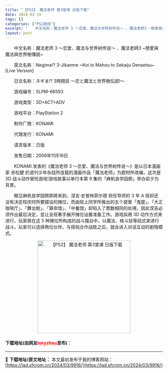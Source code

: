 ```yaml
---
title: "【PS2】 魔法老师 第3堂课 日版下载"
date: 2024-03-19
tags: []
categories: ["PS2游戏"]
excerpt: "　　中文名称：魔法老师 3 ～恋爱、魔法与世界树传说～ 、魔法老師3 ~戀愛與魔法與世界樹傳說~ 　　英文名称：Negima!? 3-Jikanme ~Koi to Mahou to Sekaiju Densetsu~ [Live Version] 　　日文名称：ネギま!? 3時間目 ～恋と魔法と世&hellip;"
layout: post
---
```


 <p>　　中文名称：魔法老师 3 ～恋爱、魔法与世界树传说～ 、魔法老師3 ~戀愛與魔法與世界樹傳說~</p> <p>　　英文名称：Negima!? 3-Jikanme ~Koi to Mahou to Sekaiju Densetsu~ [Live Version]</p> <p>　　日文名称：ネギま!? 3時間目 ～恋と魔法と世界樹伝説!～</p> <p>　　游戏编号：SLPM-66593</p> <p>　　游戏类型：3D+ACT+ADV</p> <p>　　游戏平台：PlayStation 2</p> <p>　　制作厂商：KONAMI</p> <p>　　代理发行：KONAMI</p> <p>　　语言版本：日版</p> <p>　　发售日期：2006年11月16日</p> <p>　　KONAMI 发表的《魔法老师 3 ～恋爱、魔法与世界树传说～》是以日本漫画家 赤松健 於週刊少年杂誌所连载的漫画作品「魔法老师」为题材所改编，这次是 3D 战斗动作冒险游戏!游戏故事以单行本第 9 集的「麻帆良学园祭」举办前夕为背景。</p> <p>　　眼见麻帆良学园祭即將来到，涅吉‧史普林菲尔德 担任导师的 3 年 A 班却还没有决定校庆时所要摆设的摊位，而由班上同学所推出的五个提案「鬼屋」、「大正咖啡厅」、「舞台剧」、「算命馆」、「中餐馆」却陷入了票数相同的处境，因此涅吉必须作出最后决定，並让全班著手展开摊位设置准备工作。游戏採用 3D 动作方式来进行，玩家將在这 5 种摊位所构成的战斗擂台中，以魔法、格斗技等招式来进行战斗。玩家可以选择两位伙伴，与搭档合作战胜之后，就会进入对话互动的剧情模式。</p> <p align="center"><img align="" border="0" src="https://lad.sfcrom.cn/wp-content/uploads/2024/03/20240319_65f9984d0c557.jpg" width="296" alt="【PS2】 魔法老师 第3堂课 日版下载" /></p> <p><h4>下载地址(由网友<font color="red">toryzhou</font>发布)：</h4></p> 

---
📖 **下载地址/原文地址：** 本文最初发布于我的博客网站：[https://lad.sfcrom.cn/2024/03/9916/](https://lad.sfcrom.cn/2024/03/9916/)
